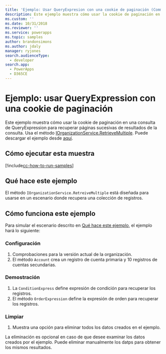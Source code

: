 ```yaml
---
title: 'Ejemplo: Usar QueryExpresion con una cookie de paginación (Common Data Service para aplicaciones) | Microsoft Docs'
description: Este ejemplo muestra cómo usar la cookie de paginación en una QueryExpresion
ms.custom: ''
ms.date: 10/31/2018
ms.reviewer: ''
ms.service: powerapps
ms.topic: samples
author: brandonsimons
ms.author: jdaly
manager: ryjones
search.audienceType:
  - developer
search.app:
  - PowerApps
  - D365CE
---
```

# <a name="sample-use-queryexpression-with-a-paging-cookie"></a>Ejemplo: usar QueryExpression con una cookie de paginación

<!-- https://docs.microsoft.com/en-us/dynamics365/customer-engagement/developer/org-service/sample-use-queryexpression-with-a-paging-cookie -->

Este ejemplo muestra cómo usar la cookie de paginación en una consulta de QueryExpression para recuperar páginas sucesivas de resultados de la consulta. Usa el método [IOrganizationService.RetrieveMultiple](https://docs.microsoft.com/en-us/dotnet/api/microsoft.xrm.sdk.iorganizationservice.retrievemultiple?view=dynamics-general-ce-9). Puede descargar el ejemplo desde [aquí](https://github.com/Microsoft/PowerApps-Samples/tree/master/cds/orgsvc/C%23/UseQueryExpressionwithPaging).

## <a name="how-to-run-this-sample"></a>Cómo ejecutar esta muestra

[!include[cc-how-to-run-samples](../../includes/cc-how-to-run-samples.md)]

## <a name="what-this-sample-does"></a>Qué hace este ejemplo

El método `IOrganizationService.RetreiveMultiple` está diseñada para usarse en un escenario donde recupera una colección de registros.
## <a name="how-this-sample-works"></a>Cómo funciona este ejemplo

Para simular el escenario descrito en [Qué hace este ejemplo](#what-this-sample-does), el ejemplo hará lo siguiente:

### <a name="setup"></a>Configuración

1. Comprobaciones para la versión actual de la organización.
1. El método `Account` crea un registro de cuenta primaria y 10 registros de cuentas secundarias.

### <a name="demonstrate"></a>Demostración

1. La `ConditionExpress` define expresión de condición para recuperar los registros.
1. El método `OrderExpression` define la expresión de orden para recuperar los registros.

### <a name="clean-up"></a>Limpiar

1. Muestra una opción para eliminar todos los datos creados en el ejemplo.

La eliminación es opcional en caso de que desee examinar los datos creados por el ejemplo. Puede eliminar manualmente los datps para obtener los mismos resultados.
